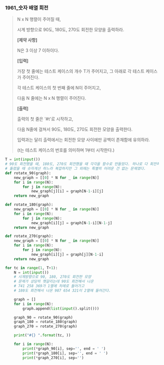 ### 1961_숫자 배열 회전

> N x N 행렬이 주어질 때,
>
> 시계 방향으로 90도, 180도, 270도 회전한 모양을 출력하라.
>
> 
> **[제약 사항]**
>
> N은 3 이상 7 이하이다.
>
> **[입력]**
>
> 가장 첫 줄에는 테스트 케이스의 개수 T가 주어지고, 그 아래로 각 테스트 케이스가 주어진다.
>
> 각 테스트 케이스의 첫 번째 줄에 N이 주어지고,
>
> 다음 N 줄에는 N x N 행렬이 주어진다.
>
> **[출력]**
>
> 출력의 첫 줄은 '#t'로 시작하고,
>
> 다음 N줄에 걸쳐서 90도, 180도, 270도 회전한 모양을 출력한다.
>
> 입력과는 달리 출력에서는 회전한 모양 사이에만 공백이 존재함에 유의하라.
>
> (t는 테스트 케이스의 번호를 의미하며 1부터 시작한다.)



```python
T = int(input())
# 90도 회전했을 때, 180도, 270도 회전했을 때 각각을 함수로 만들었다. 하나로 다 회전하는 방법이 있나?
# 돌렸을 때 숫자계산 하느라 복잡하지만 그 외에는 특별히 어려운 건 없는 문제였다.
def rotate_90(graph):
    new_graph = [[0] * N for _ in range(N)]
    for i in range(N):
        for j in range(N):
            new_graph[j][i] = graph[N-1-i][j]
    return new_graph

def rotate_180(graph):
    new_graph = [[0] * N for _ in range(N)]
    for i in range(N):
        for j in range(N):
            new_graph[i][j] = graph[N-1-i][N-1-j]
    return new_graph

def rotate_270(graph):
    new_graph = [[0] * N for _ in range(N)]
    for i in range(N):
        for j in range(N):
            new_graph[i][j] = graph[j][N-1-i]
    return new_graph

for tc in range(1, T+1):
    N = int(input())
    # 시계방향으로 90, 180, 270도 회전한 모양
    # 문제가 상당히 헷갈리는데 90도 회전해서 나온
    # 741 258 369가 1열에 차례로 들어가고
    # 180도 회전해서 나온 987 654 321이 2열에 들어간다.

    graph = []
    for i in range(N):
        graph.append(list(input().split()))

    graph_90 = rotate_90(graph)
    graph_180 = rotate_180(graph)
    graph_270 = rotate_270(graph)

    print("#{} ".format(tc, ))

    for i in range(N):
        print(*graph_90[i], sep='', end = ' ')
        print(*graph_180[i], sep='', end = ' ')
        print(*graph_270[i], sep='')
```

